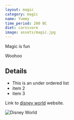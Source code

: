 ```yaml
---
layout: magic
category: magic
name: Yummy
time_period: 200 BC
diet: carnivore
image: assets/magic.jpg
---
```


Magic is fun 

Woohoo

## Details

- This is an under ordered list
- item 2
- item 3

Link to [disney world](https://disneyworld.disney.go.com) website.

![Disney World](http://www.disneytouristblog.com/wp-content/uploads/2012/11/DSC_8109-as-Smart-Object-1-copy.jpg)

